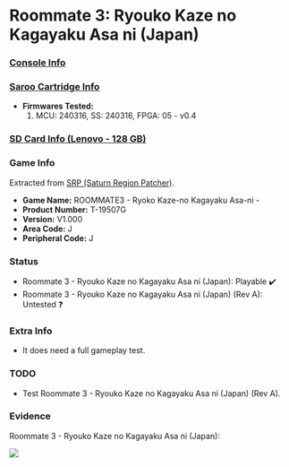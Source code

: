 # Roommate 3: Ryouko Kaze no Kagayaku Asa ni (Japan)

### [Console Info](../../../../Info/Consoles/VA13/README.md)

### [Saroo Cartridge Info](../../../../Info/Cartridges/RetroGameParadiseStore/1.32F/README.md)

- <b>Firmwares Tested:</b>
  1. MCU: 240316, SS: 240316, FPGA: 05 - v0.4

### [SD Card Info (Lenovo - 128 GB)](../../../../Info/SdCards/Lenovo/128GB/fat32/README.md)

### Game Info

Extracted from [SRP (Saturn Region Patcher)](https://segaxtreme.net/resources/saturn-region-patcher.81/download).

- <b>Game Name:</b> ROOMMATE3 - Ryoko Kaze-no Kagayaku Asa-ni -
- <b>Product Number:</b> T-19507G
- <b>Version:</b> V1.000
- <b>Area Code:</b> J
- <b>Peripheral Code:</b> J

### Status

- Roommate 3 - Ryouko Kaze no Kagayaku Asa ni (Japan): Playable :heavy_check_mark:
- Roommate 3 - Ryouko Kaze no Kagayaku Asa ni (Japan) (Rev A): Untested :question:

### Extra Info

- It does need a full gameplay test.

### TODO

- Test Roommate 3 - Ryouko Kaze no Kagayaku Asa ni (Japan) (Rev A).

### Evidence

Roommate 3 - Ryouko Kaze no Kagayaku Asa ni (Japan):

[![](https://img.youtube.com/vi/gZu36eGtl18/0.jpg)](https://www.youtube.com/watch?v=gZu36eGtl18)
